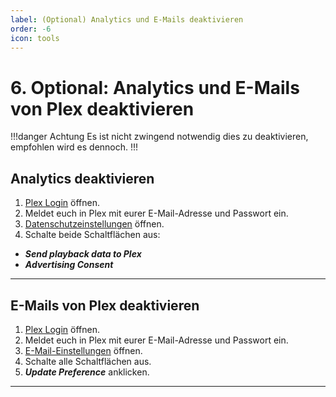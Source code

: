 ```yaml
---
label: (Optional) Analytics und E-Mails deaktivieren
order: -6
icon: tools
---
```


# 6. Optional: Analytics und E-Mails von Plex deaktivieren

!!!danger Achtung
Es ist nicht zwingend notwendig dies zu deaktivieren, empfohlen wird es dennoch.
!!!

## Analytics deaktivieren

1. [Plex Login](https://app.plex.tv/desktop/#!/login) öffnen.
2. Meldet euch in Plex mit eurer E-Mail-Adresse und Passwort ein.
3. [Datenschutzeinstellungen](https://www.plex.tv/about/privacy-legal/privacy-preferences/#opd) öffnen.
5. Schalte beide Schaltflächen aus:

- ***Send playback data to Plex***
- ***Advertising Consent***

---

## E-Mails von Plex deaktivieren

1. [Plex Login](https://app.plex.tv/desktop/#!/login) öffnen.
2. Meldet euch in Plex mit eurer E-Mail-Adresse und Passwort ein.
3. [E-Mail-Einstellungen](https://www.plex.tv/email-preferences) öffnen.
4. Schalte alle Schaltflächen aus.
5. ***Update Preference*** anklicken.

---
